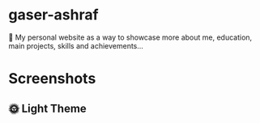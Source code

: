 # gaser-ashraf
🤵 My personal website as a way to showcase more about me, education, main projects, skills and achievements...
# Screenshots
## 🌞 Light Theme
